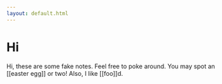 ```yaml
---
layout: default.html
---
```

# Hi
Hi, these are some fake notes. Feel free to poke around. You may spot an [[easter egg]]  or two! Also, I like [[foo]]d.